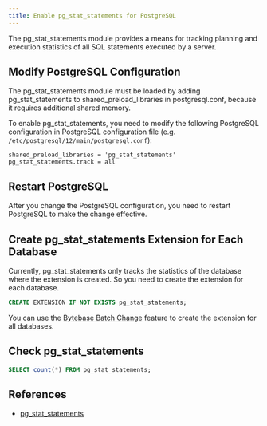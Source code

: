 ```yaml
---
title: Enable pg_stat_statements for PostgreSQL
---
```


<HintBlock type="info">

The pg_stat_statements module provides a means for tracking planning and execution statistics of all SQL statements executed by a server.

</HintBlock>

## Modify PostgreSQL Configuration

<HintBlock type="warning">

The pg_stat_statements module must be loaded by adding pg_stat_statements to shared_preload_libraries in postgresql.conf, because it requires additional shared memory.

</HintBlock>

To enable pg_stat_statements, you need to modify the following PostgreSQL configuration in PostgreSQL configuration file (e.g. `/etc/postgresql/12/main/postgresql.conf`):

```
shared_preload_libraries = 'pg_stat_statements'
pg_stat_statements.track = all
```

## Restart PostgreSQL

After you change the PostgreSQL configuration, you need to restart PostgreSQL to make the change effective.

## Create pg_stat_statements Extension for Each Database

Currently, pg_stat_statements only tracks the statistics of the database where the extension is created. So you need to create the extension for each database.

```sql
CREATE EXTENSION IF NOT EXISTS pg_stat_statements;
```

You can use the [Bytebase Batch Change](/docs/batch-change/overview) feature to create the extension for all databases.

## Check pg_stat_statements

```sql
SELECT count(*) FROM pg_stat_statements;
```

## References

- [pg_stat_statements](https://www.postgresql.org/docs/current/pgstatstatements.html)
